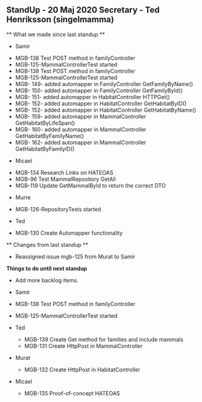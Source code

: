 ## StandUp - 20 Maj 2020 Secretary - Ted Henriksson (singelmamma)
** What we made since last standup **

* Samir
- MGB-138  Test POST method in familyController
- MGB-125-MammalControllerTest started
- MGB-138  Test POST method in familyController
- MGB-125-MammalControllerTest started
- MGB- 149- added automapper in FamilyController GetFamilyByName()
- MGB- 150- added automapper in FamilyController GetFamilyById()
- MGB- 151- added automapper in HabitatController HTTPGet()
- MGB- 152- added automapper in HabitatController GetHabitatByID()
- MGB- 152- added automapper in HabitatController GetHabitatByName()
- MGB- 159- added automapper in MammalController GetHabitatByLifeSpan()
- MGB- 160- added automapper in MammalController GetHabitatByFamilyName()
- MGB- 162- added automapper in MammalController GetHabitatByFamilyID()
* Micael
- MGB-134 Research Links on HATEOAS
- MGB-96 Test MammalRepository GetAll
- MGB-119 Update GetMammalById to return the correct DTO
* Murre
- MGB-126-RepositoryTests started
* Ted
- MGB-130 Create Automapper functionality

** Changes from last standup **

- Reassigned issue mgb-125 from Murat to Samir

**Things to do until next standup**

- Add more backlog items.

- Samir

- MGB-138  Test POST method in familyController
- MGB-125-MammalControllerTest started


- Ted

  - MGB-139 Create Get method for families and include mammals
  - MGB-131 Create HttpPost in MammalController

* Murat
  * MGB-132 Create HttpPost in HabitatController


* Micael
  * MGB-135 Proof-of-concept HATEOAS
